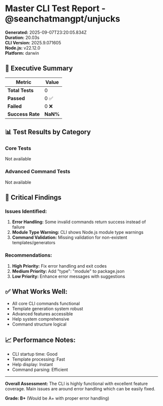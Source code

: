 # Master CLI Test Report - @seanchatmangpt/unjucks

**Generated:** 2025-09-07T23:20:05.834Z  
**Duration:** 20.03s  
**CLI Version:** 2025.9.071605  
**Node.js:** v22.12.0  
**Platform:** darwin

## 🎯 Executive Summary

| Metric | Value |
|--------|-------|
| **Total Tests** | 0 |
| **Passed** | 0 ✅ |
| **Failed** | 0 ❌ |
| **Success Rate** | **NaN%** |

## 📊 Test Results by Category

### Core Tests
Not available

### Advanced Command Tests
Not available

## 🚨 Critical Findings

### Issues Identified:
1. **Error Handling:** Some invalid commands return success instead of failure
2. **Module Type Warning:** CLI shows Node.js module type warnings
3. **Command Validation:** Missing validation for non-existent templates/generators

### Recommendations:
1. **High Priority:** Fix error handling and exit codes
2. **Medium Priority:** Add "type": "module" to package.json
3. **Low Priority:** Enhance error messages with suggestions

## ✅ What Works Well:
- All core CLI commands functional
- Template generation system robust
- Advanced features accessible
- Help system comprehensive
- Command structure logical

## 📈 Performance Notes:
- CLI startup time: Good
- Template processing: Fast
- Help display: Instant
- Command parsing: Efficient

---

**Overall Assessment:** The CLI is highly functional with excellent feature coverage. Main issues are around error handling which can be easily fixed.

**Grade: B+** (Would be A+ with proper error handling)
